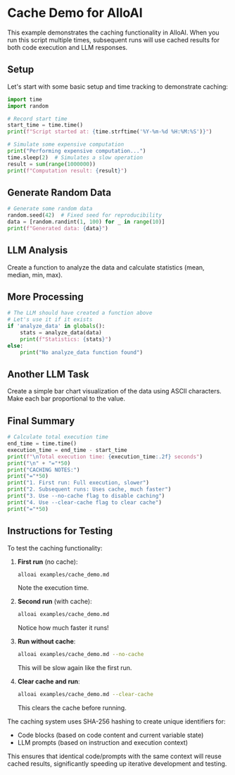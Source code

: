 # Cache Demo for AlloAI

This example demonstrates the caching functionality in AlloAI. When you run this script multiple times, subsequent runs will use cached results for both code execution and LLM responses.

## Setup

Let's start with some basic setup and time tracking to demonstrate caching:

```python
import time
import random

# Record start time
start_time = time.time()
print(f"Script started at: {time.strftime('%Y-%m-%d %H:%M:%S')}")

# Simulate some expensive computation
print("Performing expensive computation...")
time.sleep(2)  # Simulates a slow operation
result = sum(range(1000000))
print(f"Computation result: {result}")
```

## Generate Random Data

```python
# Generate some random data
random.seed(42)  # Fixed seed for reproducibility
data = [random.randint(1, 100) for _ in range(10)]
print(f"Generated data: {data}")
```

## LLM Analysis

Create a function to analyze the data and calculate statistics (mean, median, min, max).

## More Processing

```python
# The LLM should have created a function above
# Let's use it if it exists
if 'analyze_data' in globals():
    stats = analyze_data(data)
    print(f"Statistics: {stats}")
else:
    print("No analyze_data function found")
```

## Another LLM Task

Create a simple bar chart visualization of the data using ASCII characters. Make each bar proportional to the value.

## Final Summary

```python
# Calculate total execution time
end_time = time.time()
execution_time = end_time - start_time
print(f"\nTotal execution time: {execution_time:.2f} seconds")
print("\n" + "="*50)
print("CACHING NOTES:")
print("="*50)
print("1. First run: Full execution, slower")
print("2. Subsequent runs: Uses cache, much faster")
print("3. Use --no-cache flag to disable caching")
print("4. Use --clear-cache flag to clear cache")
print("="*50)
```

## Instructions for Testing

To test the caching functionality:

1. **First run** (no cache):
   ```bash
   alloai examples/cache_demo.md
   ```
   Note the execution time.

2. **Second run** (with cache):
   ```bash
   alloai examples/cache_demo.md
   ```
   Notice how much faster it runs!

3. **Run without cache**:
   ```bash
   alloai examples/cache_demo.md --no-cache
   ```
   This will be slow again like the first run.

4. **Clear cache and run**:
   ```bash
   alloai examples/cache_demo.md --clear-cache
   ```
   This clears the cache before running.

The caching system uses SHA-256 hashing to create unique identifiers for:
- Code blocks (based on code content and current variable state)
- LLM prompts (based on instruction and execution context)

This ensures that identical code/prompts with the same context will reuse cached results, significantly speeding up iterative development and testing.
